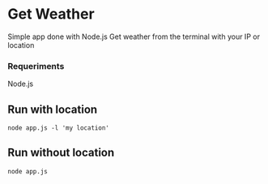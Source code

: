 # Get  Weather 
Simple app done with Node.js 
Get weather from the terminal with your IP or location

### Requeriments
Node.js

## Run with location
`node app.js -l 'my location' `

## Run without location
`node app.js` 
